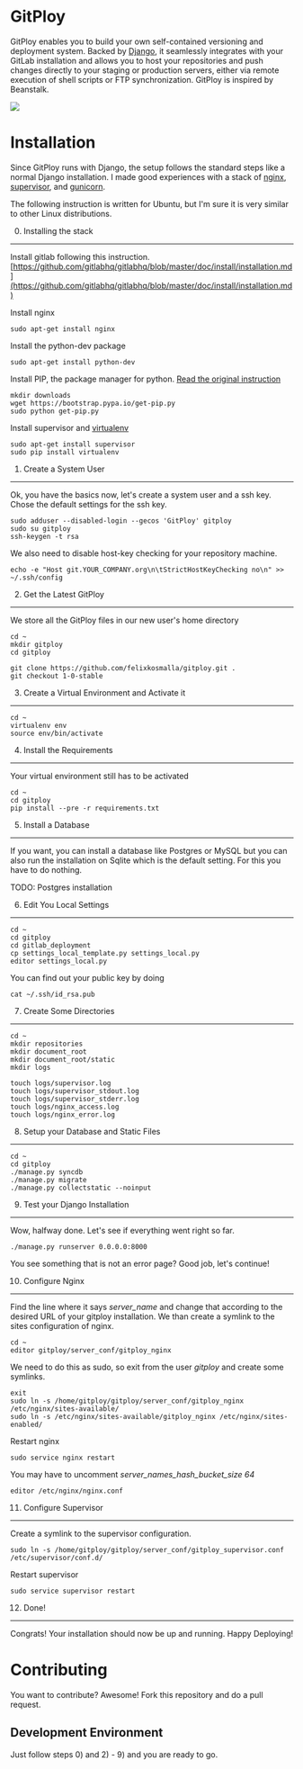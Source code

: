 # GitPloy

GitPloy enables you to build your own self-contained versioning and deployment system. Backed by [Django](https://www.djangoproject.com/), it seamlessly integrates with your GitLab installation and allows you to host your repositories and push changes directly to your staging or production servers, either via remote execution of shell scripts or FTP synchronization. GitPloy is inspired by Beanstalk. 

![](http://felixkosmalla.github.io/gitploy/images/deploy_1.png)


Installation
============

Since GitPloy runs with Django, the setup follows the standard steps like a normal Django installation. I made good experiences with a stack of [nginx](http://nginx.org/), [supervisor](http://supervisord.org/), and [gunicorn](http://gunicorn.org/).

The following instruction is written for Ubuntu, but I'm sure it is very similar to other Linux distributions.


0) Installing the stack
--------------------

Install gitlab following this instruction.
[https://github.com/gitlabhq/gitlabhq/blob/master/doc/install/installation.md](https://github.com/gitlabhq/gitlabhq/blob/master/doc/install/installation.md)

	

Install nginx

	sudo apt-get install nginx	
	
Install the python-dev package
	
	sudo apt-get install python-dev
	
Install PIP, the package manager for python. [Read the original instruction](http://pip.readthedocs.org/en/latest/installing.html)
	
	mkdir downloads
	wget https://bootstrap.pypa.io/get-pip.py
	sudo python get-pip.py
	
Install supervisor and [virtualenv](https://virtualenv.pypa.io/en/latest/)

	sudo apt-get install supervisor
	sudo pip install virtualenv
	

	


1) Create a System User
--------------------

Ok, you have the basics now, let's create a system user and a ssh key. Chose the default settings for the ssh key.

	sudo adduser --disabled-login --gecos 'GitPloy' gitploy
	sudo su gitploy
	ssh-keygen -t rsa
	
We also need to disable host-key checking for your repository machine.

	echo -e "Host git.YOUR_COMPANY.org\n\tStrictHostKeyChecking no\n" >> ~/.ssh/config
	
	
2) Get the Latest GitPloy 
----------------------
	
We store all the GitPloy files in our new user's home directory

	cd ~
	mkdir gitploy
	cd gitploy
	
	git clone https://github.com/felixkosmalla/gitploy.git .
	git checkout 1-0-stable

	
3) Create a Virtual Environment and Activate it
--------------------------------------------
	
	cd ~
	virtualenv env
	source env/bin/activate


	
4) Install the Requirements
------------------------

Your virtual environment still has to be activated

	cd ~
	cd gitploy
	pip install --pre -r requirements.txt
	

5) Install a Database
------------------
If you want, you can install a database like Postgres or MySQL but you can also run the installation on Sqlite which is the default setting. For this you have to do nothing.

TODO: Postgres installation


6) Edit You Local Settings
-----------------------
	
	cd ~
	cd gitploy
	cd gitlab_deployment
	cp settings_local_template.py settings_local.py
	editor settings_local.py
	
You can find out your public key by doing

	cat ~/.ssh/id_rsa.pub
	


7) Create Some Directories
-----------------------

	cd ~
	mkdir repositories
	mkdir document_root
	mkdir document_root/static
	mkdir logs
	
	touch logs/supervisor.log
	touch logs/supervisor_stdout.log
	touch logs/supervisor_stderr.log
	touch logs/nginx_access.log
	touch logs/nginx_error.log
	

8) Setup your Database and Static Files
------------------------------------

	cd ~
	cd gitploy
	./manage.py syncdb
	./manage.py migrate
	./manage.py collectstatic --noinput


9) Test your Django Installation
----------------------------
Wow, halfway done. Let's see if everything went right so far.

	./manage.py runserver 0.0.0.0:8000
	
You see something that is not an error page? Good job, let's continue!


10) Configure Nginx
---------------
Find the line where it says _server_name_ and change that according to the desired URL of your gitploy installation. We than create a symlink to the sites configuration of nginx.

	cd ~
	editor gitploy/server_conf/gitploy_nginx
	
We need to do this as sudo, so exit from the user _gitploy_ and create some symlinks.

	exit
	sudo ln -s /home/gitploy/gitploy/server_conf/gitploy_nginx /etc/nginx/sites-available/
	sudo ln -s /etc/nginx/sites-available/gitploy_nginx /etc/nginx/sites-enabled/
	
Restart nginx

	sudo service nginx restart
	
You may have to uncomment _server_names_hash_bucket_size 64_
	
	editor /etc/nginx/nginx.conf
	

	
11) Configure Supervisor
--------------------
Create a symlink to the supervisor configuration.

	sudo ln -s /home/gitploy/gitploy/server_conf/gitploy_supervisor.conf /etc/supervisor/conf.d/
	
Restart supervisor

	sudo service supervisor restart
	
	
12) Done!
-----

Congrats! Your installation should now be up and running. Happy Deploying!
	
	


Contributing
============

You want to contribute? Awesome! Fork this repository and do a pull request.


Development Environment
-----------------------

Just follow steps 0) and 2) - 9) and you are ready to go.


	
	
	
	
	
	







	
	
